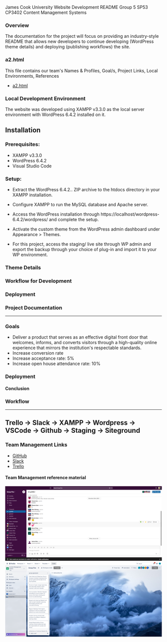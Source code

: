 James Cook University Website Development README
Group 5 SP53 CP3402 Content Management Systems

### Overview

The documentation for the project will focus on providing an industry-style README that allows new developers to continue developing (WordPress theme details) and deploying (publishing workflows) the site.

### a2.html
This file contains our team's Names & Profiles, Goal/s, Project Links, Local Environments, References
* <a href="https://github.com/Liu1xuan/CP3402-a2-2023-PBGroup5/blob/main/a2.html" target="_blank">a2.html</a>

### Local Development Environment
The website was developed using XAMPP v3.3.0 as the local server environment with WordPress 6.4.2 installed on it.

Installation
---------------

### Prerequisites:

* XAMPP v3.3.0 
* WordPress 6.4.2
* Visual Studio Code

### Setup:

* Extract the WordPress 6.4.2.. ZIP archive to the htdocs directory in your XAMPP installation.
* Configure XAMPP to run the MySQL database and Apache server.
* Access the WordPress installation through https://localhost/wordpress-6.4.2/wordpress/ and complete the setup.
* Activate the custom theme from the WordPress admin dashboard under Appearance > Themes.

* For this project, access the staging/ live site through WP admin and export the backup through your choice of plug-in and import it to your WP environment.

### Theme Details

### Workflow for Development


### Deployment


### Project Documentation
---------------

### Goals
* Deliver a product that serves as an effective digital front door that welcomes, informs, and converts visitors through a high-quality online experience that mirrors the institution's respectable standards.
* Increase conversion rate
* Increase acceptance rate: 5%
* Increase open house attendance rate: 10%

### Deployment

#### Conclusion

### Workflow
------------------------------------------------------------------------------------------
Trello -> Slack -> XAMPP -> Wordpress -> VSCode -> Github -> Staging -> Siteground 
------------------------------------------------------------------------------------------

  
### Team Management Links
* [GitHub](https://github.com/Liu1xuan/CP3402-a2-2023-PBGroup5) 
* [Slack](https://app.slack.com/client/T06B3PBHUDU/C06B7FASBUM) 
* [Trello](https://trello.com/b/lMVxzQ6v/group-five) 

#### Team Management reference material
![slack](https://github.com/Liu1xuan/CP3402-a2-2023-PBGroup5/blob/main/Screenshot%20for%20A2/slack.png)
![trello](https://github.com/Liu1xuan/CP3402-a2-2023-PBGroup5/blob/main/Screenshot%20for%20A2/Trello.png)


